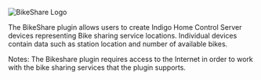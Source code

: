 ![BikeShare Logo](https://github.com/DaveL17/BikeShare/wiki/img/img_BikeShareLogo.png)

The BikeShare plugin allows users to create Indigo Home Control Server 
devices representing Bike sharing service locations. Individual 
devices contain data such as station location and number of available 
bikes.

Notes: The Bikeshare plugin requires access to the Internet in order 
to work with the bike sharing services that the plugin supports.
